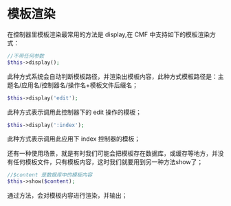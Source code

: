 # 模板渲染

在控制器里模板渲染最常用的方法是 display,在 CMF 中支持如下的模板渲染方式：
```php
//不带任何参数
$this->display();
```
此种方式系统会自动判断模板路径，并渲染出模板内容，此种方式模板路径是：主题名/应用名/控制器名/操作名+模板文件后缀名；

```php
$this->display('edit');
```
此种方式表示调用此控制器下的 edit 操作的模板；

```php
$this->display(':index');
```
此种方式表示调用此应用下 index 控制器的模板；

还有一种使用场景，就是有时我们可能会把模板存在数据库，或缓存等地方，并没有任何模板文件，只有模板内容，这时我们就要用到另一种方法show了；

```php
//$content 是数据库中的模板内容
$this->show($content);
```
通过方法，会对模板内容进行渲染，并输出；